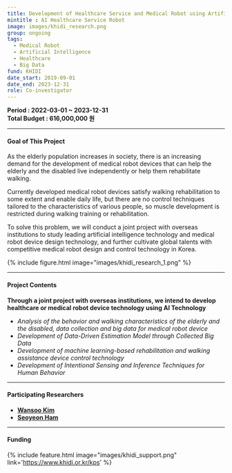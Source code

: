 ```yaml
---
title: Development of Healthcare Service and Medical Robot using Artificial Intelligence
mintitle : AI Healthcare Service Robot
image: images/khidi_research.png 
group: ongoing  
tags: 
  - Medical Robot
  - Artificial Intelligence
  - Healthcare
  - Big Data
fund: KHIDI
date_start: 2019-09-01 
date_end: 2023-12-31
role: Co-investigator
---
```


**<i class="fas fa-sync"></i> Period : 2022-03-01 ~ 2023-12-31**   
**<i class="fas fa-won-sign"></i> Total Budget : 616,000,000 원**   

*** 
#### <i class="fas fa-edit"></i>  **Goal of This Project**
As the elderly population increases in society, there is an increasing demand for the development of medical robot devices that can help the elderly and the disabled live independently or help them rehabilitate walking.    
    
Currently developed medical robot devices satisfy walking rehabilitation to some extent and enable daily life, but there are no control techniques tailored to the characteristics of various people, so muscle development is restricted during walking training or rehabilitation.    

To solve this problem, we will conduct a joint project with overseas institutions to study leading artificial intelligence technology and medical robot device design technology, and further cultivate global talents with competitive medical robot design and control technology in Korea.

{%
  include figure.html
  image="images/khidi_research_1.png"
%}

*** 
#### <i class="far fa-edit"></i>  **Project Contents**   
**Through a joint project with overseas institutions, we intend to develop healthcare or medical robot device technology using AI Technology**   

- *Analysis of the behavior and walking characteristics of the elderly and the disabled, data collection and big data for medical robot device*
- *Development of Data-Driven Estimation Model through Collected Big Data*
- *Development of machine learning-based rehabilitation and walking assistance device control technology*
- *Development of Intentional Sensing and Inference Techniques for Human Behavior*


<!-- {%
  include figure.html
  image="images/khidi_research_2.png"
%} -->


***    

#### **<i class="fas fa-user-circle"></i> Participating Researchers**
* [**Wansoo Kim**](http://harco.hanyang.ac.kr/members/Wansoo-Kim.html)
* [**Seoyeon Ham**](http://harco.hanyang.ac.kr/members/Seoyeon-Ham.html)


***
#### **<i class="fas fa-money-bill-wave-alt"></i> Funding**
{%
  include feature.html
  image="images/khidi_support.png"
  link='https://www.khidi.or.kr/kps'
%}